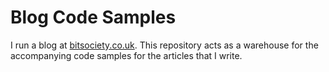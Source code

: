 # Blog Code Samples

I run a blog at [bitsociety.co.uk](bitsociety.co.uk). This repository acts as a warehouse for the accompanying code samples for the articles that I write.
